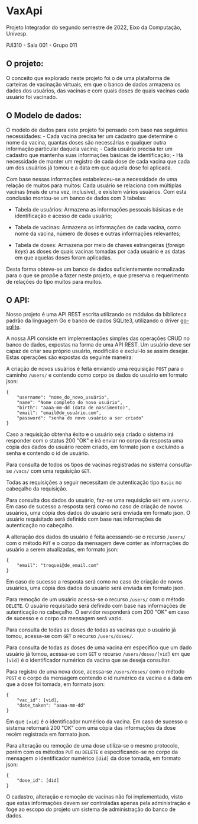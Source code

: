 # VaxApi

Projeto Integrador do segundo semestre de 2022, Eixo da Computação, Univesp.

PJI310 - Sala 001 - Grupo 011

## O projeto:

O conceito que explorado neste projeto foi o de uma plataforma de carteiras de
vacinação virtuais, em que o banco de dados armazena os dados dos usuários,
das vacinas e com quais doses de quais vacinas cada usuário foi vacinado.

## O Modelo de dados:

O modelo de dados para este projeto foi pensado com base nas seguintes
necessidades: - Cada vacina precisa ter um cadastro que determine o nome
da vacina, quantas doses são necessárias e qualquer outra informação
particular daquela vacina; - Cada usuário precisa ter um cadastro que
mantenha suas informações básicas de identificação; - Há necessidade
de manter um registro de cada dose de cada vacina que cada um dos usuários
já tomou e a data em que aquela dose foi aplicada.

Com base nessas informações estabeleceu-se a necessidade de uma relação
de muitos para muitos: Cada usuário se relaciona com múltiplas vacinas
(mais de uma vez, inclusive), e existem vários usuários. Com esta conclusão
montou-se um banco de dados com 3 tabelas:

- Tabela de usuários: Armazena as informações pessoais básicas e de
identificação e acesso de cada usuário;

- Tabela de vacinas: Armazena as informações de cada vacina, como nome
da vacina, número de doses e outras informações relevantes;

- Tabela de doses: Armazena por meio de chaves estrangeiras (*foreign
keys*) as doses de quais vacinas tomadas por cada usuário e as datas em
que aquelas doses foram aplicadas.

Desta forma obteve-se um banco de dados suficientemente normalizado para
o que se propõe a fazer neste projeto, e que preserva o requerimento de
relações do tipo muitos para muitos.

## O API:

Nosso projeto é uma API REST escrita utilizando os módulos da biblioteca
padrão da linguagem Go e banco de dados SQLite3, utilizando o driver
[go-sqlite](https://www.github.com/glebarez/go-sqlite).

A nossa API consiste em implementações simples das operações CRUD no
banco de dados, expostas na forma de uma API REST.  Um usuário deve ser
capaz de criar seu próprio usuário, modificálo e excluí-lo se assim
desejar. Estas operações são expostas da seguinte maneira:

A criação de novos usuários é feita enviando uma requisição `POST`
para o caminho `/users/` e contendo como corpo os dados do usuário em
formato json:

```
{
	"username": "nome_do_novo_usuário",
	"name": "Nome completo do novo usuário",
	"birth": "aaaa-mm-dd (data de nascimento)",
	"email": "email@do_usuário.com",
	"password": "senha do novo usuário a ser criado"
}
```

Caso a requisição obtenha êxito e o usuário seja criado o sistema irá
responder com o status 200 "OK" e irá enviar no corpo da resposta uma
cópia dos dados do usuário recém criado, em formato json e excluindo a
senha e contendo o id de usuário.


Para consulta de todos os tipos de vacinas registradas no sistema consulta-se
`/vacs/` com uma requisição `GET`.

Todas as requisições a seguir necessitam de autenticação tipo `Basic`
no cabeçalho da requisição.

Para consulta dos dados do usuário, faz-se uma requisição `GET` em
`/users/`.  Em caso de sucesso a resposta será como no caso de criação de
novos usuários, uma cópia dos dados do usuário será enviada em formato
json. O usuário requisitado será definido com base nas informações de
autenticação no cabeçalho.

A alteração dos dados do usuário é feita acessando-se o recurso `/users/`
com o método `PUT` e o corpo da mensagem deve conter as informações do
usuário a serem atualizadas, em formato json:

```
{
	"email": "troquei@de_email.com"
}
```

Em caso de sucesso a resposta será como no caso de criação de novos
usuários, uma cópia dos dados do usuário será enviada em formato json.

Para remoção de um usuário acessa-se o recurso `/users/` com o método
`DELETE`. O usuário requisitado será definido com base nas informações
de autenticação no cabeçalho. O servidor responderá com 200 "OK" em
caso de sucesso e o corpo da mensagem será vazio.

Para consulta de todas as doses de todas as vacinas que o usuário já tomou,
acessa-se com `GET` o recurso `/users/doses/`.

Para consulta de todas as doses de uma vacina em específico que um dado
usuário já tomou, acessa-se com `GET` o recurso `/users/doses/[vid]`
em que `[vid]` é o identificador numérico da vacina que se deseja consultar.

Para registro de uma nova dose, acessa-se `/users/doses/` com o método
`POST` e o corpo da mensagem contendo o id numérico da vacina e a data em
que a dose foi tomada, em formato json:

```
{
	"vac_id": [vid],
	"date_taken": "aaaa-mm-dd"
}
```

Em que `[vid]` é o identificador numérico da vacina. Em caso de sucesso o
sistema retornará 200 "OK" com uma cópia das informações da dose recém
registrada em formato json.

Para alteração ou remoção de uma dose utiliza-se o mesmo protocolo,
porém com os
métodos `PUT` ou `DELETE` e especificando-se no corpo da mensagem o
identificador numérico `[did]` da dose tomada, em formato json:

```
{
	"dose_id": [did]
}
```

O cadastro, alteração e remoção de vacinas não foi implementado, visto
que estas informações devem ser controladas apenas pela administração
e foge ao escopo do projeto um sistema de administração do banco de dados.
